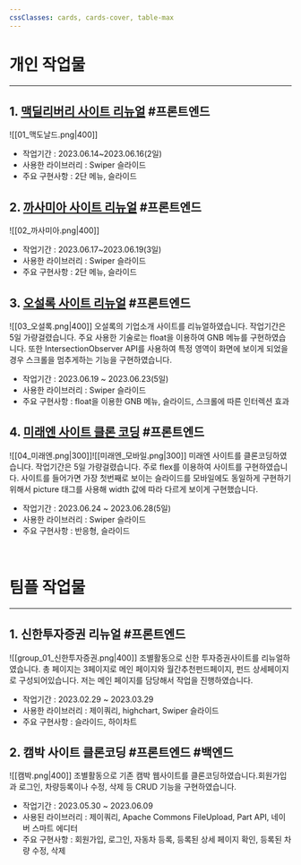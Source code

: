 ```yaml
---
cssClasses: cards, cards-cover, table-max
---
```


# 개인 작업물
---
## 1. [맥딜리버리 사이트 리뉴얼](https://kim365my.github.io/My-portfolio/module/001_%EB%A7%A5%EB%8F%84%EB%82%A0%EB%93%9C/index.html) #프론트엔드
![[01_맥도날드.png|400]]
- 작업기간 : 2023.06.14~2023.06.16(2일)
- 사용한 라이브러리 : Swiper 슬라이드
- 주요 구현사항 : 2단 메뉴, 슬라이드


## 2. [까사미아 사이트 리뉴얼](https://kim365my.github.io/My-portfolio/module/002_%EC%B9%B4%EC%83%A4%EB%AF%B8%EC%95%84/index.html) #프론트엔드
![[02_까사미아.png|400]]
- 작업기간 : 2023.06.17~2023.06.19(3일)
- 사용한 라이브러리 : Swiper 슬라이드
- 주요 구현사항 : 2단 메뉴, 슬라이드


## 3. [오설록 사이트 리뉴얼](https://kim365my.github.io/My-portfolio/module/003_%EC%98%A4%EC%84%A4%EB%A1%9D/index.html) #프론트엔드 
![[03_오설록.png|400]]
오설록의 기업소개 사이트를 리뉴얼하였습니다. 작업기간은 5일 가량걸렸습니다. 주요 사용한 기술로는 float을 이용하여 GNB 메뉴를 구현하였습니다. 또한 IntersectionObserver API를 사용하여 특정 영역이 화면에 보이게 되었을 경우 스크롤을 멈추게하는 기능을 구현하였습니다. 
- 작업기간 : 2023.06.19 ~ 2023.06.23(5일)
- 사용한 라이브러리 : Swiper 슬라이드
- 주요 구현사항 : float을 이용한 GNB 메뉴, 슬라이드, 스크롤에 따른 인터렉션 효과




## 4. [미래엔 사이트 클론 코딩](https://kim365my.github.io/My-portfolio/module/004_%EB%AF%B8%EB%9E%98%EC%97%94/index.html) #프론트엔드
![[04_미래엔.png|300]]![[미래엔_모바일.png|300]]
미래엔 사이트를 클론코딩하였습니다. 작업기간은 5일 가량걸렸습니다. 주로 flex를 이용하여 사이트를 구현하였습니다. 사이트를 들어가면 가장 첫번째로 보이는 슬라이드를 모바일에도 동일하게 구현하기 위해서 picture 태그를 사용해 width 값에 따라 다르게 보이게 구현했습니다.
- 작업기간 : 2023.06.24 ~ 2023.06.28(5일)
- 사용한 라이브러리 : Swiper 슬라이드
- 주요 구현사항 : 반응형, 슬라이드


<br>

# 팀플 작업물
----
## 1. 신한투자증권 리뉴얼 #프론트엔드
![[group_01_신한투자증권.png|400]]
조별활동으로 신한 투자증권사이트를 리뉴얼하였습니다. 총 페이지는 3페이지로 메인 페이지와 월간추천펀드페이지, 펀드 상세페이지로 구성되어있습니다. 저는 메인 페이지를 담당해서 작업을 진행하였습니다. 
- 작업기간 : 2023.02.29 ~ 2023.03.29
- 사용한 라이브러리 : 제이쿼리, highchart, Swiper 슬라이드
- 주요 구현사항 : 슬라이드, 하이차트


## 2. 캠박 사이트 클론코딩 #프론트엔드  #백엔드 
![[캠박.png|400]]
조별활동으로 기존 캠박 웹사이트를 클론코딩하였습니다.회원가입과 로그인, 차량등록이나 수정, 삭제 등 CRUD 기능을 구현하였습니다.
- 작업기간 : 2023.05.30 ~ 2023.06.09
- 사용된 라이브러리 : 제이쿼리, Apache Commons FileUpload, Part API, 네이버 스마트 에디터
- 주요 구현사항 : 회원가입, 로그인, 자동차 등록, 등록된 상세 페이지 확인, 등록된 차량 수정, 삭제
